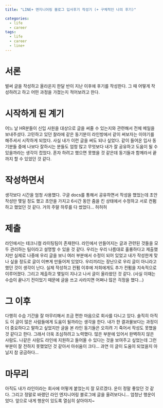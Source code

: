 ```yaml
---
title: "LINE+ 엔지니어링 블로그 입사후기 작성기 (+ 구체적인 나의 후기)"

categories:
  - life
  - career
tags:
  - life
  - career
  - line+
---
```


# 서론
벌써 글을 작성하고 올라온지 한달 반이 지난 이후에 후기를 작성한다. 그 때 어떻게 작성하려고 하고 어떤 과정을 가졌는지 적어보려고 한다.

# 시작하게 된 계기
어느 날 HR분들이 신입 사원을 대상으로 글을 써줄 수 있는지와 관련해서 전체 메일을 보내주셨다. 고민하고 있던 찰라에 같은 동기분이 라인방에서 같이 써보자는 이야기를 해주셔서 시작하게 되었다. 사실 내가 이런 글을 써도 되나 싶었다. 같이 들어온 입사 동기분들 중에 나보다 잘하시는 분들도 엄청 많고 무엇보다 내가 잘 공유하고 도움이 될 수 있을까라는 생각이 컸었다. 혼자 하려고 했으면 못했을 것 같은데 동기들과 함께라서 끝까지 할 수 있었던 것 같다.

# 작성하면서
생각보다 시간을 엄청 사용했다. 구글 docs를 통해서 공유하면서 작성을 했었는데 초안 작성만 몇일 정도 했고 초안을 가지고 6시간 동안 줌을 킨 상태에서 수정하고 서로 컨펌하고 했었던 것 같다. 거의 주말 하루를 다 썼었다... 허허허

# 제출
라인에서는 테크니컬 라이팅팀이 존재한다. 라인에서 만들어지는 글과 관련된 것들을 모두 관리하는 팀이라고 설명할 수 있을 것 같다. 우리는 우리 나름대로 훌륭하다고 제출했지만 실제로 나중에 우리 글을 보니 여러 부분에서 수정이 되어 있었고 내가 작성한게 맞나 싶을 정도로 글이 이쁘게 만들어져 있었다. 우리끼리는 장난으로 우리 글이 아니라고 했던 것이 생각이 난다. 실제 작성하고 컨펌 이후에 저희에게도 추가 컨펌을 지속적으로 이루어졌다. 그리고 제출하고 몇일이 지나고 나서 글이 올라왔던 것 같다. (사실 이때는 수습이 끝나기 전이었기 때문에 글을 쓰고 사라지면 어쩌나 많은 걱정을 했다...)

# 그 이후
다행히 수습 기간을 잘 마무리해서 조금 편한 마음으로 회사를 다니고 있다. 솔직히 아직도 이 글이 많은 사람들에게 도움이 될까라는 생각을 한다. 내가 한 결과물보다는 과정이 더 중요하다고 말하고 싶었지만 글을 본 라인 동기들은 오히려 기 죽어서 작성도 못했을 것 같다고 한다. 그래서 더욱 조심하려고 노력했다. 많은 부분에 있어서 완벽하지 않은 사람도. 나같은 사람도 라인에 지원하고 들어올 수 있다는 것을 보여주고 싶었는데 그런 부분이 잘 전하지 못했었던 것 같아서 아쉬움이 크다... 과연 이 글이 도움이 되었을지 아닐지 참 궁금하다... 

# 마무리
아직도 내가 라인이라는 회사에 어떻게 붙었는지 잘 모르겠다. 운이 정말 좋았던 것 같다. 그리고 정말로 바랬던 라인 엔지니어링 블로그에 글을 올려보다니... 엄청난 행운이었다. 앞으로 내게 행운이 있도록 열심히 살아야지~
